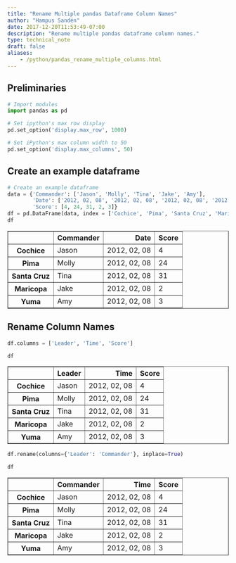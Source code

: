```yaml
---
title: "Rename Multiple pandas Dataframe Column Names"
author: "Hampus Sandén"
date: 2017-12-20T11:53:49-07:00
description: "Rename multiple pandas dataframe column names."
type: technical_note
draft: false
aliases:
    - /python/pandas_rename_multiple_columns.html
---
```

## Preliminaries


```python
# Import modules
import pandas as pd

# Set ipython's max row display
pd.set_option('display.max_row', 1000)

# Set iPython's max column width to 50
pd.set_option('display.max_columns', 50)
```

## Create an example dataframe


```python
# Create an example dataframe
data = {'Commander': ['Jason', 'Molly', 'Tina', 'Jake', 'Amy'], 
        'Date': ['2012, 02, 08', '2012, 02, 08', '2012, 02, 08', '2012, 02, 08', '2012, 02, 08'], 
        'Score': [4, 24, 31, 2, 3]}
df = pd.DataFrame(data, index = ['Cochice', 'Pima', 'Santa Cruz', 'Maricopa', 'Yuma'])
df
```




<div>
<table border="1" class="dataframe">
  <thead>
    <tr style="text-align: right;">
      <th></th>
      <th>Commander</th>
      <th>Date</th>
      <th>Score</th>
    </tr>
  </thead>
  <tbody>
    <tr>
      <th>Cochice</th>
      <td>Jason</td>
      <td>2012, 02, 08</td>
      <td>4</td>
    </tr>
    <tr>
      <th>Pima</th>
      <td>Molly</td>
      <td>2012, 02, 08</td>
      <td>24</td>
    </tr>
    <tr>
      <th>Santa Cruz</th>
      <td>Tina</td>
      <td>2012, 02, 08</td>
      <td>31</td>
    </tr>
    <tr>
      <th>Maricopa</th>
      <td>Jake</td>
      <td>2012, 02, 08</td>
      <td>2</td>
    </tr>
    <tr>
      <th>Yuma</th>
      <td>Amy</td>
      <td>2012, 02, 08</td>
      <td>3</td>
    </tr>
  </tbody>
</table>
</div>



## Rename Column Names


```python
df.columns = ['Leader', 'Time', 'Score']
```


```python
df
```




<div>
<table border="1" class="dataframe">
  <thead>
    <tr style="text-align: right;">
      <th></th>
      <th>Leader</th>
      <th>Time</th>
      <th>Score</th>
    </tr>
  </thead>
  <tbody>
    <tr>
      <th>Cochice</th>
      <td>Jason</td>
      <td>2012, 02, 08</td>
      <td>4</td>
    </tr>
    <tr>
      <th>Pima</th>
      <td>Molly</td>
      <td>2012, 02, 08</td>
      <td>24</td>
    </tr>
    <tr>
      <th>Santa Cruz</th>
      <td>Tina</td>
      <td>2012, 02, 08</td>
      <td>31</td>
    </tr>
    <tr>
      <th>Maricopa</th>
      <td>Jake</td>
      <td>2012, 02, 08</td>
      <td>2</td>
    </tr>
    <tr>
      <th>Yuma</th>
      <td>Amy</td>
      <td>2012, 02, 08</td>
      <td>3</td>
    </tr>
  </tbody>
</table>
</div>




```python
df.rename(columns={'Leader': 'Commander'}, inplace=True)
```


```python
df
```




<div>
<table border="1" class="dataframe">
  <thead>
    <tr style="text-align: right;">
      <th></th>
      <th>Commander</th>
      <th>Time</th>
      <th>Score</th>
    </tr>
  </thead>
  <tbody>
    <tr>
      <th>Cochice</th>
      <td>Jason</td>
      <td>2012, 02, 08</td>
      <td>4</td>
    </tr>
    <tr>
      <th>Pima</th>
      <td>Molly</td>
      <td>2012, 02, 08</td>
      <td>24</td>
    </tr>
    <tr>
      <th>Santa Cruz</th>
      <td>Tina</td>
      <td>2012, 02, 08</td>
      <td>31</td>
    </tr>
    <tr>
      <th>Maricopa</th>
      <td>Jake</td>
      <td>2012, 02, 08</td>
      <td>2</td>
    </tr>
    <tr>
      <th>Yuma</th>
      <td>Amy</td>
      <td>2012, 02, 08</td>
      <td>3</td>
    </tr>
  </tbody>
</table>
</div>


